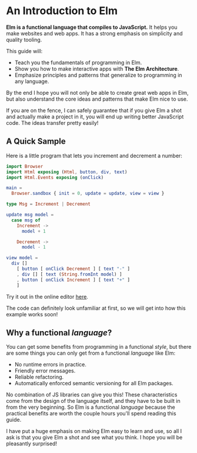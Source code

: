 # An Introduction to Elm

**Elm is a functional language that compiles to JavaScript.** It helps you make websites and web apps. It has a strong emphasis on simplicity and quality tooling.

This guide will:

  - Teach you the fundamentals of programming in Elm.
  - Show you how to make interactive apps with **The Elm Architecture**.
  - Emphasize principles and patterns that generalize to programming in any language.

By the end I hope you will not only be able to create great web apps in Elm, but also understand the core ideas and patterns that make Elm nice to use.

If you are on the fence, I can safely guarantee that if you give Elm a shot and actually make a project in it, you will end up writing better JavaScript code. The ideas transfer pretty easily!


## A Quick Sample

Here is a little program that lets you increment and decrement a number:

```elm
import Browser
import Html exposing (Html, button, div, text)
import Html.Events exposing (onClick)

main =
  Browser.sandbox { init = 0, update = update, view = view }

type Msg = Increment | Decrement

update msg model =
  case msg of
    Increment ->
      model + 1

    Decrement ->
      model - 1

view model =
  div []
    [ button [ onClick Decrement ] [ text "-" ]
    , div [] [ text (String.fromInt model) ]
    , button [ onClick Increment ] [ text "+" ]
    ]
```

Try it out in the online editor [here](https://elm-lang.org/examples/buttons).

The code can definitely look unfamiliar at first, so we will get into how this example works soon!


## Why a functional *language*?

You can get some benefits from programming in a functional *style*, but there are some things you can only get from a functional *language* like Elm:

  - No runtime errors in practice.
  - Friendly error messages.
  - Reliable refactoring.
  - Automatically enforced semantic versioning for all Elm packages.

No combination of JS libraries can give you this! These characteristics come from the design of the language itself, and they have to be built in from the very beginning. So Elm is a functional *language* because the practical benefits are worth the couple hours you'll spend reading this guide.

I have put a huge emphasis on making Elm easy to learn and use, so all I ask is that you give Elm a shot and see what you think. I hope you will be pleasantly surprised!
